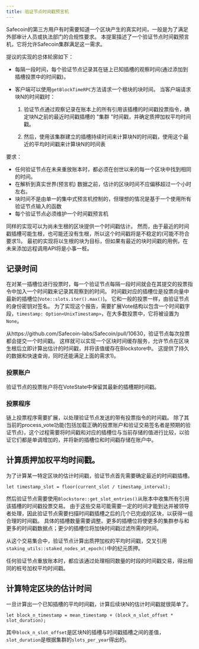 ```yaml
---
title: 验证节点时间戳预言机
---
```


Safecoin的第三方用户有时需要知道一个区块产生的真实时间，一般是为了满足外部审计人员或执法部门的合规性要求。 本提案描述了一个验证节点时间戳预言机，它将允许Safecoin集群满足这一需求。

提议的实现的总体轮廓如下：

- 每隔一段时间，每个验证节点记录其在链上已知插槽的观察时间(通过添加到插槽投票中的时间戳)。
- 客户端可以使用`getBlockTimeRPC`方法请求一个根块的块时间。 当客户端请求块N的时间戳时：

  1. 验证节点通过观察记录在账本上的所有引用该插槽的时间戳投票指令，确定块N之前的最近时间戳插槽的 "集群 "时间戳，并确定质押加权平均时间戳。

  2. 然后，使用该集群建立的插槽持续时间来计算块N的时间戳，使用这个最近的平均时间戳来计算块N的时间表

要求：

- 任何验证节点在未来重放账本时，都必须在创世以来的每一个区块中找到相同的时间。
- 在解析到真实世界(预言机) 数据之前，估计的区块时间不应偏移超过一个小时左右。
- 块时间不是由单一的集中式预言机控制的，但理想的情况是基于一个使用所有验证节点输入的函数
- 每个验证节点必须维护一个时间戳预言机

同样的实现可以为尚未生根的区块提供一个时间戳估计。 然而，由于最近的时间戳插槽可能生根，也可能还没有生根，所以这个时间戳将是不稳定的(可能不符合要求1)。 最初的实现将以生根的块为目标，但如果有最近的块时间戳的用例，在未来添加远程调用API将是小事一桩。

## 记录时间

在对某一插槽位进行投票时，每一个验证节点每隔一段时间就会在其提交的投票指令中加入一个时间戳来记录其观察到的时间。 时间戳对应的插槽位是投票向量中最新的插槽位(`Vote::slots.iter().max()`)。 它和一般的投票一样，由验证节点的身份密钥对签名。 为了实现这个报告，需要扩展Vote结构以包含一个时间戳字段，`timestamp: Option<UnixTimestamp>`，在大多数投票中，它将被设置为`None`。

从https://github.com/Safecoin-labs/Safecoin/pull/10630，验证节点每次投票都会提交一个时间戳。 这样就可以实现一个区块时间缓存服务，允许节点在区块生根后立即计算出估计的时间戳，并将该值缓存在Blockstore中。 这提供了持久的数据和快速查询，同时还能满足上面的需求1)。

### 投票账户

验证节点的投票账户将在VoteState中保留其最新的插槽期时间戳。

### 投票程序

链上投票程序需要扩展，以处理验证节点发送的带有投票指令的时间戳。 除了其当前的process_vote功能(包括加载正确的投票账户和验证交易签名者是预期的验证节点)，这个过程需要将时间戳和对应的插槽位与当前存储的值进行比较，以验证它们都是单调增加的，并将新的插槽位和时间戳存储在账户中。

## 计算质押加权平均时间戳。

为了计算某一特定区块的估计时间戳，验证节点首先需要确定最近的时间戳插槽。

```text
let timestamp_slot = floor(current_slot / timestamp_interval);
```

然后验证节点需要使用`Blockstore::get_slot_entries()`从账本中收集所有引用该插槽的时间戳投票交易。 由于这些交易可能需要一定的时间才能到达并被领导者处理，因此验证节点需要扫描时间戳插槽之后的几个已完成的区块，以获得一组合理的时间戳。 具体的插槽数量需要调整。更多的插槽位将使更多的集群参与和更多的时间戳数据点；更少的插槽位将加快时间戳过滤所需的时间。

从这个交易集合中，验证节点计算出质押加权的平均时间戳，交叉引用`staking_utils::staked_nodes_at_epoch()`中的纪元质押。

任何验证节点重放账本时，都应该通过处理相同数量的时段的时间戳交易，得出相同的桩号加权平均时间戳。

## 计算特定区块的估计时间

一旦计算出一个已知插槽的平均时间戳，计算后续块N的估计时间戳就很简单了。

```text
let block_n_timestamp = mean_timestamp + (block_n_slot_offset * slot_duration);
```

其中`block_n_slot_offset`是区块N的插槽与时间戳插槽之间的差值，`slot_duration`是根据集群的`slots_per_year`得出的。
